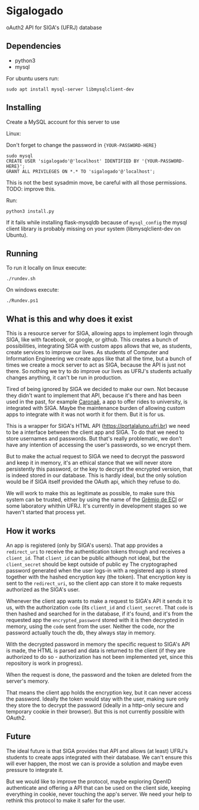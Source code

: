 # Sigalogado

oAuth2 API for SIGA's (UFRJ) database

## Dependencies

- python3
- mysql

For ubuntu users run:

```
sudo apt install mysql-server libmysqlclient-dev
```

## Installing

Create a MySQL account for this server to use

Linux:

Don't forget to change the password in `{YOUR-PASSWORD-HERE}`

```
sudo mysql
CREATE USER 'sigalogado'@'localhost' IDENTIFIED BY '{YOUR-PASSWORD-HERE}';
GRANT ALL PRIVILEGES ON *.* TO 'sigalogado'@'localhost';
```

This is not the best sysadmin move, be careful with all those permissions. TODO: improve this.

Run:

`python3 install.py`

If it fails while installing flask-mysqldb because of `mysql_config` the mysql client library is probably missing on your system (libmysqlclient-dev on Ubuntu).

## Running

To run it locally on linux execute:

`./rundev.sh`

On windows execute:

`./Rundev.ps1`

## What is this and why does it exist

This is a resource server for SIGA, allowing apps to implement login through SIGA, like with facebook, or google, or github. This creates a bunch of possibilities, integrating SIGA with custom apps allows that we, as students, create services to improve our lives. As students of Computer and Information Engineering we create apps like that all the time, but a bunch of times we create a mock server to act as SIGA, because the API is just not there. So nothing we try to do improve our lives as UFRJ's students actually changes anything, it can't be run in production.

Tired of being ignored by SIGA we decided to make our own. Not because they didn't want to implement that API, because it's there and has been used in the past, for example [Caronaê](https://caronae.org/), a app to offer rides to university, is integrated with SIGA. Maybe the maintenance burden of allowing custom apps to integrate with it was not worth it for them. But it is for us.

This is a wrapper for SIGA's HTML API (https://portalaluno.ufrj.br) we need to be a interface between the client app and SIGA. To do that we need to store usernames and passwords. But that's really problematic, we don't have any intention of accessing the user's passwords, so we encrypt them.

But to make the actual request to SIGA we need to decrypt the password and keep it in memory, it's an ethical stance that we will never store persistently this password, or the key to decrypt the encrypted version, that is indeed stored in our database. This is hardly ideal, but the only solution would be if SIGA itself provided the OAuth api, which they refuse to do.

We will work to make this as legitimate as possible, to make sure this system can be trusted, either by using the name of the [Grêmio de ECI](https://gremio-eci.github.io) or some laboratory whithin UFRJ. It's currently in development stages so we haven't started that process yet.

## How it works

An app is registered (only by SIGA's users). That app provides a `redirect_uri` to receive the authentication tokens through and receives a `client_id`. That `client_id` can be public although not ideal, but the `client_secret` should be kept outside of public ey
The cryptographed password generated when the user logs-in with a registered app is stored together with the hashed encryption key (the token). That encryption key is sent to the `redirect_uri`, so the client app can store it to make requests authorized as the SIGA's user.

Whenever the client app wants to make a request to SIGA's API it sends it to us, with the authorization `code` (its `client_id` and `client_secret`. That `code` is then hashed and searched for in the database, if it's found, and it's from the requested app the `encrypted_password` stored with it is then decrypted in memory, using the `code` sent from the user. Neither the code, nor the password actually touch the db, they always stay in memory.

With the decrypted password in memory the specific request to SIGA's API is made, the HTML is parsed and data is returned to the client (if they are authorized to do so - authorization has not been implemented yet, since this repository is work in progress).

When the request is done, the password and the token are deleted from the server's memory.

That means the client app holds the encryption key, but it can never access the password. Ideally the token would stay with the user, making sure only they store the to decrypt the password (ideally in a http-only secure and temporary cookie in their browser). But this is not currently possible with OAuth2.

## Future

The ideal future is that SIGA provides that API and allows (at least) UFRJ's students to create apps integrated with their database. We can't ensure this will ever happen, the most we can is provide a solution and maybe even pressure to integrate it.

But we would like to improve the protocol, maybe exploring OpenID authenticate and offering a API that can be used on the client side, keeping everything in cookie, never touching the app's server. We need your help to rethink this protocol to make it safer for the user.
